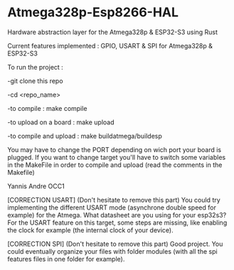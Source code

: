 # Atmega328p-Esp8266-HAL
Hardware abstraction layer for the Atmega328p &amp; ESP32-S3 using Rust

Current features implemented : GPIO, USART & SPI for Atmega328p & ESP32-S3

To run the project :

-git clone this repo

-cd <repo_name>

-to compile : make compile

-to upload on a board : make upload

-to compile and upload : make buildatmega/buildesp

You may have to change the PORT depending on wich port your board is plugged.
If you want to change target you'll have to switch some variables in the MakeFile in order to compile and upload (read the comments in the Makefile)

Yannis Andre OCC1


[CORRECTION USART] (Don't hesitate to remove this part)
You could try implementing the different USART mode (asynchrone double speed for example) for the Atmega.
What datasheet are you using for your esp32s3? For the USART feature on this target, some steps are missing, like enabling the clock for example (the internal clock of your device).


[CORRECTION SPI] (Don't hesitate to remove this part)
Good project.
You could eventually organize your files with folder modules (with all the spi features files in one folder for example).